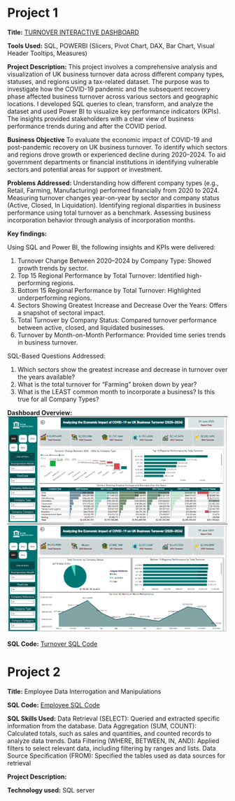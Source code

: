 # Project 1

**Title:** [TURNOVER INTERACTIVE DASHBOARD](https://github.com/Tola-Analyst-hub/github.io/blob/main/Shital%20Corporations%20Report.pbix)

**Tools Used:** SQL, POWERBI (Slicers, Pivot Chart, DAX, Bar Chart, Visual Header Tooltips, Measures)

**Project Description:**
This project involves a comprehensive analysis and visualization of UK business turnover data across different company types, statuses, and regions using a tax-related dataset. The purpose was to investigate how the COVID-19 pandemic and the subsequent recovery phase affected business turnover across various sectors and geographic locations.
I developed SQL queries to clean, transform, and analyze the dataset and used Power BI to visualize key performance indicators (KPIs). The insights provided stakeholders with a clear view of business performance trends during and after the COVID period.

**Business Objective**
To evaluate the economic impact of COVID-19 and post-pandemic recovery on UK business turnover.
To identify which sectors and regions drove growth or experienced decline during 2020–2024.
To aid government departments or financial institutions in identifying vulnerable sectors and potential areas for support or investment.

**Problems Addressed:**
Understanding how different company types (e.g., Retail, Farming, Manufacturing) performed financially from 2020 to 2024.
Measuring turnover changes year-on-year by sector and company status (Active, Closed, In Liquidation).
Identifying regional disparities in business performance using total turnover as a benchmark.
Assessing business incorporation behavior through analysis of incorporation months.

**Key findings:** 

Using SQL and Power BI, the following insights and KPIs were delivered:
1. Turnover Change Between 2020–2024 by Company Type: Showed growth trends by sector.
2. Top 15 Regional Performance by Total Turnover: Identified high-performing regions.
3. Bottom 15 Regional Performance by Total Turnover: Highlighted underperforming regions.
4. Sectors Showing Greatest Increase and Decrease Over the Years: Offers a snapshot of sectoral impact.
5. Total Turnover by Company Status: Compared turnover performance between active, closed, and liquidated businesses.
6. Turnover by Month-on-Month Performance: Provided time series trends in business turnover.

SQL-Based Questions Addressed:
1. Which sectors show the greatest increase and decrease in turnover over the years available?
2. What is the total turnover for “Farming” broken down by year?
3. What is the LEAST common month to incorporate a business? Is this true for all Company Types?

**Dashboard Overview:** 
![TURNOVER](Turnover1.PNG)
![TURNOVER](Turnover2.PNG)


**SQL Code:**
[Turnover SQL Code](https://github.com/Tola-Analyst-hub/github.io/blob/main/Turnover.sql)

# Project 2

**Title:** Employee Data Interrogation and Manipulations 

**SQL Code:**
[Employee SQL Code](https://github.com/Tola-Analyst-hub/github.io/blob/main/Employee.sql)

**SQL Skills Used:** 
Data Retrieval (SELECT): Queried and extracted specific information from the database.
Data Aggregation (SUM, COUNT): Calculated totals, such as sales and quantities, and counted records to analyze data trends.
Data Filtering (WHERE, BETWEEN, IN, AND): Applied filters to select relevant data, including filtering by ranges and lists.
Data Source Specification (FROM): Specified the tables used as data sources for retrieval

**Project Description:**


**Technology used:** SQL server
